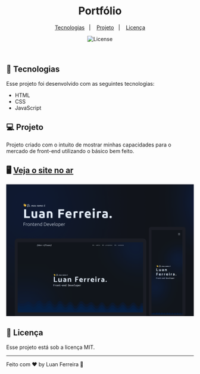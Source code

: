 <h1 align="center"> Portfólio </h1>

<p align="center">
  <a href="#-tecnologias">Tecnologias</a>&nbsp;&nbsp;&nbsp;|&nbsp;&nbsp;&nbsp;
  <a href="#-projeto">Projeto</a>&nbsp;&nbsp;&nbsp;|&nbsp;&nbsp;&nbsp;
  <a href="#memo-licença">Licença</a>
</p>

<p align="center">
  <img alt="License" src="https://img.shields.io/static/v1?label=license&message=MIT&color=49AA26&labelColor=000000">
</p>

<br>

## 🚀 Tecnologias

Esse projeto foi desenvolvido com as seguintes tecnologias:

- HTML
- CSS
- JavaScript

## 💻 Projeto
 
 Projeto criado com o intuito de mostrar minhas capacidades para o mercado de front-end utilizando o básico bem feito.

## 🖥️ [Veja o site no ar](https://rfluan.github.io/portfolio/)
![foto](./.github/capa.png)

## :memo: Licença

Esse projeto está sob a licença MIT.

---

Feito com ♥ by Luan Ferreira :wave:
